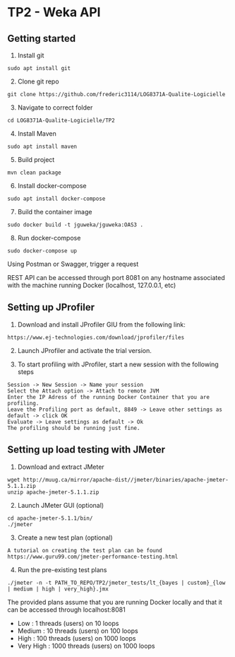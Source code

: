 # TP2 - Weka API

## Getting started

1. Install git
```shell
sudo apt install git
```

2. Clone git repo
```shell
git clone https://github.com/frederic3114/LOG8371A-Qualite-Logicielle
```

3. Navigate to correct folder
```shell
cd LOG8371A-Qualite-Logicielle/TP2
```

4. Install Maven
```shell
sudo apt install maven
```

5. Build project
```shell
mvn clean package
```

6. Install docker-compose
```shell
sudo apt install docker-compose
```

7. Build the container image
```shell
sudo docker build -t jguweka/jguweka:OAS3 .
```

8. Run docker-compose
```shell
sudo docker-compose up
```

Using Postman or Swagger, trigger a request

REST API can be accessed through port 8081 on any hostname associated with the machine running Docker (localhost, 127.0.0.1, etc)

## Setting up JProfiler 

1. Download and install JProfiler GIU from the following link: 
```shell
https://www.ej-technologies.com/download/jprofiler/files
```

2. Launch JProfiler and activate the trial version.

3. To start profiling with JProfiler, start a new session with the following steps
```shell
Session -> New Session -> Name your session 
Select the Attach option -> Attach to remote JVM
Enter the IP Adress of the running Docker Container that you are profiling.
Leave the Profiling port as default, 8849 -> Leave other settings as default -> click OK
Evaluate -> Leave settings as default -> Ok
The profiling should be running just fine.
```



## Setting up load testing with JMeter

1. Download and extract JMeter
```shell
wget http://muug.ca/mirror/apache-dist//jmeter/binaries/apache-jmeter-5.1.1.zip
unzip apache-jmeter-5.1.1.zip
```

2. Launch JMeter GUI (optional)
```shell
cd apache-jmeter-5.1.1/bin/
./jmeter
```

3. Create a new test plan (optional)
```
A tutorial on creating the test plan can be found https://www.guru99.com/jmeter-performance-testing.html
```

4. Run the pre-existing test plans
```shell
./jmeter -n -t PATH_TO_REPO/TP2/jmeter_tests/lt_{bayes | custom}_{low | medium | high | very_high}.jmx
```
The provided plans assume that you are running Docker locally and that it can be accessed through localhost:8081
- Low         : 1    threads (users) on 10   loops
- Medium      : 10   threads (users) on 100  loops
- High        : 100  threads (users) on 1000 loops
- Very High   : 1000 threads (users) on 1000 loops
